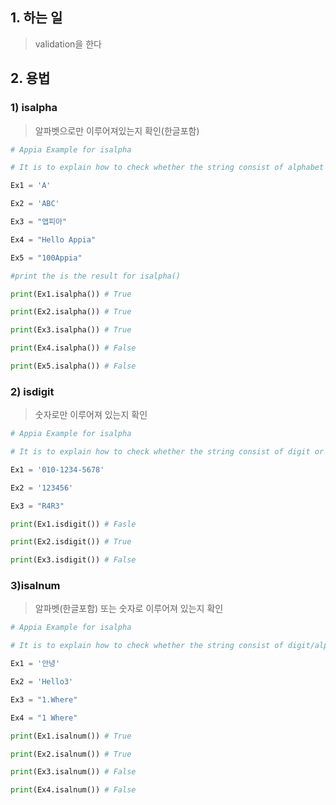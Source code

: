 ## 1. 하는 일
> validation을 한다

## 2. 용법
### 1)  isalpha
> 알파벳으로만 이루어져있는지 확인(한글포함)
```python
# Appia Example for isalpha

# It is to explain how to check whether the string consist of alphabet or not.

Ex1 = 'A'

Ex2 = 'ABC'

Ex3 = "앱피아"

Ex4 = "Hello Appia"

Ex5 = "100Appia"

#print the is the result for isalpha()

print(Ex1.isalpha()) # True

print(Ex2.isalpha()) # True

print(Ex3.isalpha()) # True

print(Ex4.isalpha()) # False

print(Ex5.isalpha()) # False
```

### 2) isdigit
>숫자로만 이루어져 있는지 확인
```python
# Appia Example for isalpha

# It is to explain how to check whether the string consist of digit or not.

Ex1 = '010-1234-5678'

Ex2 = '123456'

Ex3 = "R4R3"

print(Ex1.isdigit()) # Fasle

print(Ex2.isdigit()) # True

print(Ex3.isdigit()) # False

```

### 3)isalnum
>알파벳(한글포함) 또는 숫자로 이루어져 있는지 확인
```python
# Appia Example for isalpha

# It is to explain how to check whether the string consist of digit/alphabet or not.

Ex1 = '안녕'

Ex2 = 'Hello3'

Ex3 = "1.Where"

Ex4 = "1 Where"

print(Ex1.isalnum()) # True

print(Ex2.isalnum()) # True

print(Ex3.isalnum()) # False

print(Ex4.isalnum()) # False

```